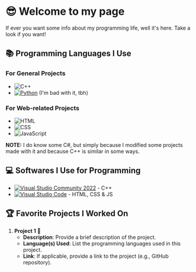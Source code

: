 # 😎 Welcome to my page
If ever you want some info about my programming life, well it's here.
Take a look if you want!

## 📚 Programming Languages I Use

### For General Projects
- <img alt="C++" src="https://img.shields.io/badge/C%2B%2B-4183c4?logo=c%2B%2&logoColor=white">
- <a href="https://www.python.org/downloads/"><img alt="Python" src="https://img.shields.io/badge/Python-14354C.svg?logo=python&logoColor=white"></a> (I'm bad with it, tbh)

### For Web-related Projects
- <img alt="HTML" src="https://img.shields.io/badge/HTML-E34F26.svg?logo=html5&logoColor=white">
- <img alt="CSS" src="https://img.shields.io/badge/CSS-1572B6.svg?logo=css3&logoColor=white">
- <img alt="JavaScript" src="https://img.shields.io/badge/JavaScript-F7DF1E.svg?logo=javascript&logoColor=white">

**NOTE:** I do know some C#, but simply because I modified some projects made with it and because C++ is similar in some ways.


## 💻 Softwares I Use for Programming

- <a href="https://visualstudio.microsoft.com/vs/community/"><img alt="Visual Studio Community 2022" src="https://img.shields.io/badge/Visual%20Studio%20Community%202022-a175d9?logo=visual%20studio"></a> - C++
- <a href="https://code.visualstudio.com/"><img alt="Visual Studio Code" src="https://img.shields.io/badge/Visual%20Studio%20Code-0078d7.svg?logo=visual-studio-code&logoColor=white"></a> - HTML, CSS & JS

## 🏆 Favorite Projects I Worked On

1. **Project 1** 🎯
   - **Description**: Provide a brief description of the project.
   - **Language(s) Used**: List the programming languages used in this project.
   - **Link**: If applicable, provide a link to the project (e.g., GitHub repository).